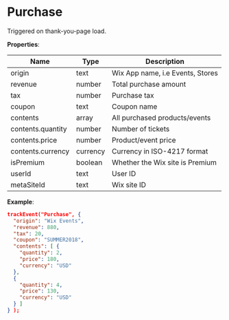 # Purchase

Triggered on thank-you-page load.

**Properties**:

|Name|Type|Description|
|---|---|---|
|origin|text|Wix App name, i.e Events, Stores|
|revenue|number|Total purchase amount|
|tax|number|Purchase tax|
|coupon|text|Coupon name|
|contents|array|All purchased products/events|
|contents.quantity|number|Number of tickets|
|contents.price|number|Product/event price|
|contents.currency|currency|Currency in ISO-4217 format|
|isPremium|boolean|Whether the Wix site is Premium|
|userId|text|User ID|
|metaSiteId|text|Wix site ID|


**Example**:

```JSON
trackEvent("Purchase", {
  "origin": "Wix Events",
  "revenue": 880,
  "tax": 20,
  "coupon": "SUMMER2018",
  "contents": [ {
    "quantity": 2,
    "price": 180,
    "currency": "USD"
  }, 
  {
    "quantity": 4,
    "price": 130,
    "currency": "USD"
  } ]
} );
```

